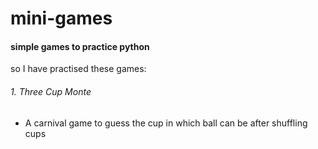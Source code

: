 # mini-games

#### simple games to practice python

so I have practised these games:

###### 1. Three Cup Monte
* A carnival game to guess the cup in which ball can be after shuffling cups